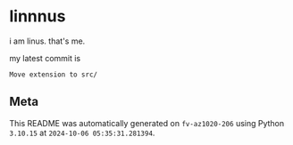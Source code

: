 # linnnus

i am linus. that's me.

my latest commit is

```
Move extension to src/
```

## Meta

This README was automatically generated on `fv-az1020-206` using Python
`3.10.15` at `2024-10-06 05:35:31.281394`.
